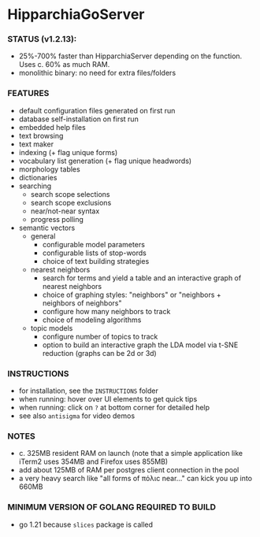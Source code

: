 # HipparchiaGoServer

### STATUS (v1.2.13):

* 25%-700% faster than HipparchiaServer depending on the function. Uses c. 60% as much RAM.
* monolithic binary: no need for extra files/folders

### FEATURES

* default configuration files generated on first run
* database self-installation on first run
* embedded help files
* text browsing
* text maker
* indexing (+ flag unique forms)
* vocabulary list generation (+ flag unique headwords)
* morphology tables
* dictionaries
* searching
  * search scope selections 
  * search scope exclusions 
  * near/not-near syntax
  * progress polling
* semantic vectors 
  * general
    * configurable model parameters
    * configurable lists of stop-words
    * choice of text building strategies
  * nearest neighbors
    * search for terms and yield a table and an interactive graph of nearest neighbors
    * choice of graphing styles: "neighbors" or "neighbors + neighbors of neighbors"
    * configure how many neighbors to track
    * choice of modeling algorithms
  * topic models
    * configure number of topics to track
    * option to build an interactive graph the LDA model via t-SNE reduction (graphs can be 2d or 3d)

### INSTRUCTIONS
* for installation, see the `INSTRUCTIONS` folder
* when running: hover over UI elements to get quick tips
* when running: click on `?` at bottom corner for detailed help
* see also `antisigma` for video demos

### NOTES

* c. 325MB resident RAM on launch (note that a simple application like iTerm2 uses 354MB and Firefox uses 855MB)
* add about 125MB of RAM per postgres client connection in the pool
* a very heavy search like "all forms of πόλιϲ near..." can kick you up into 660MB

### MINIMUM VERSION OF GOLANG REQUIRED TO BUILD
* go 1.21 because `slices` package is called
